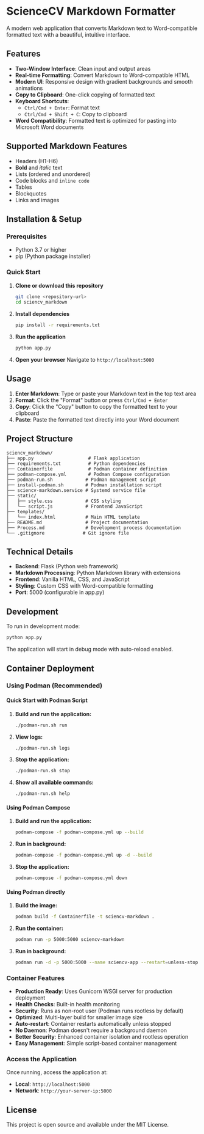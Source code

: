 # ScienceCV Markdown Formatter

A modern web application that converts Markdown text to Word-compatible formatted text with a beautiful, intuitive interface.

## Features

- **Two-Window Interface**: Clean input and output areas
- **Real-time Formatting**: Convert Markdown to Word-compatible HTML
- **Modern UI**: Responsive design with gradient backgrounds and smooth animations
- **Copy to Clipboard**: One-click copying of formatted text
- **Keyboard Shortcuts**: 
  - `Ctrl/Cmd + Enter`: Format text
  - `Ctrl/Cmd + Shift + C`: Copy to clipboard
- **Word Compatibility**: Formatted text is optimized for pasting into Microsoft Word documents

## Supported Markdown Features

- Headers (H1-H6)
- **Bold** and *italic* text
- Lists (ordered and unordered)
- Code blocks and `inline code`
- Tables
- Blockquotes
- Links and images

## Installation & Setup

### Prerequisites
- Python 3.7 or higher
- pip (Python package installer)

### Quick Start

1. **Clone or download this repository**
   ```bash
   git clone <repository-url>
   cd sciencv_markdown
   ```

2. **Install dependencies**
   ```bash
   pip install -r requirements.txt
   ```

3. **Run the application**
   ```bash
   python app.py
   ```

4. **Open your browser**
   Navigate to `http://localhost:5000`

## Usage

1. **Enter Markdown**: Type or paste your Markdown text in the top text area
2. **Format**: Click the "Format" button or press `Ctrl/Cmd + Enter`
3. **Copy**: Click the "Copy" button to copy the formatted text to your clipboard
4. **Paste**: Paste the formatted text directly into your Word document

## Project Structure

```
sciencv_markdown/
├── app.py                    # Flask application
├── requirements.txt          # Python dependencies
├── Containerfile             # Podman container definition
├── podman-compose.yml        # Podman Compose configuration
├── podman-run.sh            # Podman management script
├── install-podman.sh        # Podman installation script
├── sciencv-markdown.service # Systemd service file
├── static/
│   ├── style.css            # CSS styling
│   └── script.js            # Frontend JavaScript
├── templates/
│   └── index.html           # Main HTML template
├── README.md                # Project documentation
├── Process.md               # Development process documentation
└── .gitignore              # Git ignore file
```

## Technical Details

- **Backend**: Flask (Python web framework)
- **Markdown Processing**: Python Markdown library with extensions
- **Frontend**: Vanilla HTML, CSS, and JavaScript
- **Styling**: Custom CSS with Word-compatible formatting
- **Port**: 5000 (configurable in app.py)

## Development

To run in development mode:
```bash
python app.py
```

The application will start in debug mode with auto-reload enabled.

## Container Deployment

### Using Podman (Recommended)

#### Quick Start with Podman Script

1. **Build and run the application:**
   ```bash
   ./podman-run.sh run
   ```

2. **View logs:**
   ```bash
   ./podman-run.sh logs
   ```

3. **Stop the application:**
   ```bash
   ./podman-run.sh stop
   ```

4. **Show all available commands:**
   ```bash
   ./podman-run.sh help
   ```

#### Using Podman Compose

1. **Build and run the application:**
   ```bash
   podman-compose -f podman-compose.yml up --build
   ```

2. **Run in background:**
   ```bash
   podman-compose -f podman-compose.yml up -d --build
   ```

3. **Stop the application:**
   ```bash
   podman-compose -f podman-compose.yml down
   ```

#### Using Podman directly

1. **Build the image:**
   ```bash
   podman build -f Containerfile -t sciencv-markdown .
   ```

2. **Run the container:**
   ```bash
   podman run -p 5000:5000 sciencv-markdown
   ```

3. **Run in background:**
   ```bash
   podman run -d -p 5000:5000 --name sciencv-app --restart=unless-stopped sciencv-markdown
   ```


### Container Features

- **Production Ready**: Uses Gunicorn WSGI server for production deployment
- **Health Checks**: Built-in health monitoring
- **Security**: Runs as non-root user (Podman runs rootless by default)
- **Optimized**: Multi-layer build for smaller image size
- **Auto-restart**: Container restarts automatically unless stopped
- **No Daemon**: Podman doesn't require a background daemon
- **Better Security**: Enhanced container isolation and rootless operation
- **Easy Management**: Simple script-based container management

### Access the Application

Once running, access the application at:
- **Local**: `http://localhost:5000`
- **Network**: `http://your-server-ip:5000`

## License

This project is open source and available under the MIT License.

